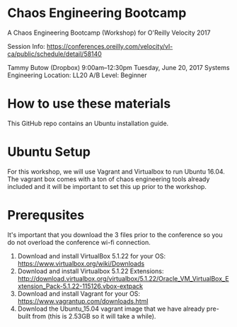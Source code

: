 # Chaos Engineering Bootcamp
A Chaos Engineering Bootcamp (Workshop) for O'Reilly Velocity 2017

Session Info: https://conferences.oreilly.com/velocity/vl-ca/public/schedule/detail/58140

Tammy Butow (Dropbox)
9:00am–12:30pm Tuesday, June 20, 2017
Systems Engineering
Location: LL20 A/B
Level: Beginner

# How to use these materials
This GitHub repo contains an Ubuntu installation guide.

# Ubuntu Setup
For this workshop, we will use Vagrant and Virtualbox to run Ubuntu 16.04. The vagrant box comes with a ton of chaos engineering tools already included and it will be important to set this up prior to the workshop.

# Prerequsites
It's important that you download the 3 files prior to the conference so you do not overload the conference wi-fi connection.
1. Download and install VirtualBox 5.1.22 for your OS: https://www.virtualbox.org/wiki/Downloads
2. Download and install Virtualbox 5.1.22 Extensions: http://download.virtualbox.org/virtualbox/5.1.22/Oracle_VM_VirtualBox_Extension_Pack-5.1.22-115126.vbox-extpack
3. Download and install Vagrant for your OS: https://www.vagrantup.com/downloads.html
4. Download the Ubuntu_15.04 vagrant image that we have already pre-built from (this is 2.53GB so it will take a while).
